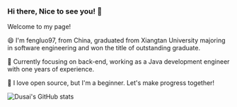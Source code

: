 ### Hi there, Nice to see you! 👋

Welcome to my page!

😄 I'm fengluo97, from China, graduated from Xiangtan University majoring in software engineering and won the title of outstanding graduate.

🌱 Currently focusing on back-end, working as a Java development engineer with one years of experience.

👯 I love open source, but I'm a beginner. Let's make progress together!

<!--
**fengluo97/fengluo97** is a ✨ _special_ ✨ repository because its `README.md` (this file) appears on your GitHub profile.

Here are some ideas to get you started:

- 🔭 I’m currently working on ...
- 🌱 I’m currently learning ...
- 👯 I’m looking to collaborate on ...
- 🤔 I’m looking for help with ...
- 💬 Ask me about ...
- 📫 How to reach me: ...
- 😄 Pronouns: ...
- ⚡ Fun fact: ...
-->

![Dusai's GitHub stats](https://github-readme-stats.vercel.app/api?username=fengluo97&show_icons=true&theme=radical)
